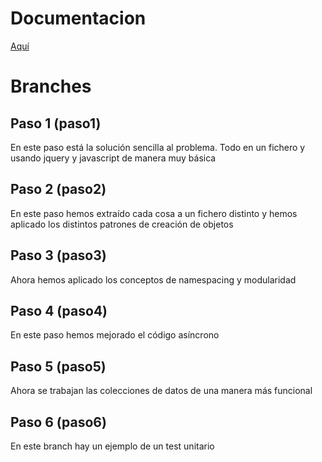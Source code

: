 # Documentacion

[Aquí](https://docs.google.com/document/d/1jGbfq_UZMxu8MAIPc4Tze09r8mtgqWsOohPrbN674hU/edit?usp=sharing)

# Branches

## Paso 1 (paso1)
  
En este paso está la solución sencilla al problema. Todo en un fichero y usando jquery y javascript de manera muy básica

## Paso 2 (paso2)

En este paso hemos extraído cada cosa a un fichero distinto y hemos aplicado los distintos patrones de creación de objetos

## Paso 3 (paso3)

Ahora hemos aplicado los conceptos de namespacing y modularidad

## Paso 4 (paso4)

En este paso hemos mejorado el código asíncrono

## Paso 5 (paso5) 

Ahora se trabajan las colecciones de datos de una manera más funcional

## Paso 6 (paso6)

En este branch hay un ejemplo de un test unitario